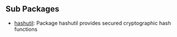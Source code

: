 # 

## Sub Packages

* [hashutil](./hashutil): Package hashutil provides secured cryptographic hash functions

